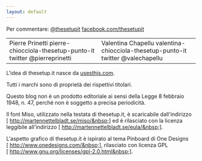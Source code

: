 ```yaml
---
layout: default
---
```

Per commentare:
[@thesetupit][tw]
[facebook.com/thesetupit][fb]

<table id="tab-about">
<tbody>
<tr>
<td>
Pierre Prinetti
pierre-chiocciola-thesetup-punto-it
twitter @pierreprinetti</td>
<td>Valentina Chapellu
valentina-chiocciola-thesetup-punto-it
twitter @valechapellu</td>
</tr></tbody></table>
L'idea di thesetup.it nasce da <a href="http://usesthis.com" target="_blank">usesthis.com</a>.

Tutti i marchi sono di proprietà dei rispettivi titolari.

Questo blog non è un prodotto editoriale ai sensi della Legge 8 febbraio 1948, n. 47, perché non è soggetto a precisa periodicità.

Il font Miso, utilizzato nella testata di thesetup.it, è scaricabile dall'indirizzo [&nbsp;http://martennettelbladt.se/miso/&nbsp;] ed è rilasciato con la licenza leggibile all'indirizzo [&nbsp;http://martennettelbladt.se/eula/&nbsp;].

L'aspetto grafico di thesetup.it è ispirato al tema Pinboard di One Designs [&nbsp;http://www.onedesigns.com/&nbsp;], rilasciato con licenza GPL [&nbsp;http://www.gnu.org/licenses/gpl-2.0.html&nbsp;].


[tw]: http://twitter.com/thesetupit "thesetup.it su Twitter"
[fb]: http://facebook.com/thesetupit "thesetup.it su Facebook"
